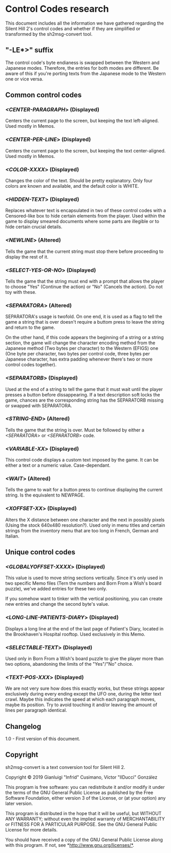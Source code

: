 # Control Codes research

This document includes all the information we have gathered regarding
the Silent Hill 2's control codes and whether if they are simplified
or transformed by the sh2msg-convert tool.

## "-LE*>" suffix
The control code's byte endianess is swapped between the Western and
Japanese modes. Therefore, the entries for both modes are different.
Be aware of this if you're porting texts from the Japanese mode to
the Western one or vice versa.

## Common control codes

### *<CENTER-PARAGRAPH*> (Displayed)
Centers the current page to the screen, but keeping the text
left-aligned. Used mostly in Memos.

### *<CENTER-PER-LINE*> (Displayed)
Centers the current page to the screen, but keeping the text
center-aligned. Used mostly in Memos.

### *<COLOR-XXXX*> (Displayed)
Changes the color of the text. Should be pretty explanatory. Only
four colors are known and available, and the default color is WHITE.

### *<HIDDEN-TEXT*> (Displayed)
Replaces whatever text is encapsulated in two of these control codes
with a Censored-like box to hide certain elements from the player.
Used within the game to display smeared documents where some parts
are illegible or to hide certain crucial details.

### *<NEWLINE*> (Altered)
Tells the game that the current string must stop there before
proceeding to display the rest of it.

### *<SELECT-YES-OR-NO*> (Displayed)
Tells the game that the string must end with a prompt that allows the
player to choose "Yes" (Continue the action) or "No" (Cancels the
action). Do not toy with these.

### *<SEPARATORA*> (Altered)
SEPARATORA's usage is twofold. On one end, it is used as a flag to
tell the game a string that is over doesn't require a buttom press to
leave the string and return to the game.

On the other hand, if this code appears the beginning of a string or
a string section, the game will change the character encoding method
from the Japanese method (Two bytes per character) to the Western
(EFIGS) one (One byte per character, two bytes per control code,
three bytes per Japanese character, has extra padding whenever
there's two or more control codes together).

### *<SEPARATORB*> (Displayed)
Used at the end of a string to tell the game that it must wait until
the player presses a button before dissappearing. If a text
description soft locks the game, chances are the corresponding string
has the SEPARATORB missing or swapped with SEPARATORA.

### *<STRING-END*> (Altered)
Tells the game that the string is over. Must be followed by either a
*<SEPARATORA*> or *<SEPARATORB*> code.

### *<VARIABLE-XX*> (Displayed)
This control code displays a custom text imposed by the game. It can
be either a text or a numeric value. Case-dependant.

### *<WAIT*> (Altered)
Tells the game to wait for a button press to continue displaying the
current string. Is the equivalent to NEWPAGE.

### *<XOFFSET-XX*> (Displayed)
Alters the X distance between one character and the next in possibly
pixels (Using the stock 640x480 resolution?). Used only in menu
titles and certain strings from the inventory menu that are too long
in French, German and Italian.

## Unique control codes

### *<GLOBALYOFFSET-XXXX*> (Displayed)
This value is used to move string sections vertically. Since it's
only used in two specific Memo files (Tern the numbers and Born From
a Wish's board puzzle), we've added entries for these two only.

If you somehow want to tinker with the vertical positioning, you can
create new entries and change the second byte's value.

### *<LONG-LINE-PATIENTS-DIARY*> (Displayed)
Displays a long line at the end of the last page of Patient's Diary,
located in the Brookhaven's Hospital rooftop. Used exclusively in
this Memo.

### *<SELECTABLE-TEXT*> (Displayed)
Used only in Born From a Wish's board puzzle to give the player more
than two options, abandoning the limits of the "Yes"/"No" choice.

### *<TEXT-POS-XXX*> (Displayed)
We are not very sure how does this exactly works, but these strings
appear exclusively during every ending except the UFO one, during the
letter text crawl. Maybe this indicates the speed at which each
paragraph moves, maybe its position. Try to avoid touching it and/or
leaving the amount of lines per paragraph identical.

## Changelog

1.0 - First version of this document.

## Copyright

sh2msg-convert is a text conversion tool for Silent Hill 2.

Copyright © 2019 Gianluigi "Infrid" Cusimano, Víctor "IlDucci" González

This program is free software: you can redistribute it and/or modify
it under the terms of the GNU General Public License as published by
the Free Software Foundation, either version 3 of the License, or
(at your option) any later version.

This program is distributed in the hope that it will be useful,
but WITHOUT ANY WARRANTY; without even the implied warranty of
MERCHANTABILITY or FITNESS FOR A PARTICULAR PURPOSE.  See the
GNU General Public License for more details.

You should have received a copy of the GNU General Public License
along with this program.  If not, see *<http://www.gnu.org/licenses/*>.
